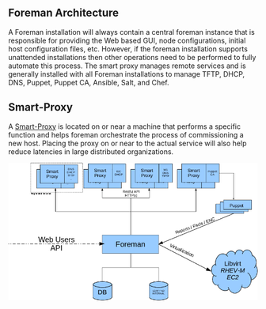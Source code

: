 
## Foreman Architecture

A Foreman installation will always contain a central foreman instance
that is responsible for providing the Web based GUI, node
configurations, initial host configuration files, etc. However, if the
foreman installation supports unattended installations then other
operations need to be performed to fully automate this process. The
smart proxy manages remote services and is generally installed with all
Foreman installations to manage TFTP, DHCP, DNS, Puppet, Puppet CA,
Ansible, Salt, and Chef.

## Smart-Proxy

A [Smart-Proxy](manuals/{{page.version}}/index.html#4.3SmartProxies) is located on or near a machine that performs a specific function and helps foreman orchestrate the process of commissioning a new host. Placing the proxy on or near to the actual service will also help reduce latencies in large distributed organizations.

![Foreman Architecture](/static/images/foreman_architecture.png)
